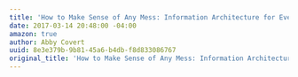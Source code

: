 ```yaml
---
title: 'How to Make Sense of Any Mess: Information Architecture for Everybody'
date: 2017-03-14 20:48:00 -04:00
amazon: true
author: Abby Covert
uuid: 8e3e379b-9b81-45a6-b4db-f8d833086767
original_title: 'How to Make Sense of Any Mess: Information Architecture for Everybody'
---
```


